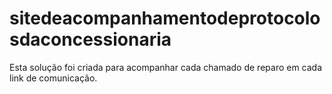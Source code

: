 # sitedeacompanhamentodeprotocolosdaconcessionaria
Esta solução foi criada para acompanhar cada chamado de reparo em cada link de comunicação.
